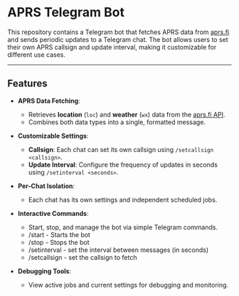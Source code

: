 # APRS Telegram Bot

This repository contains a Telegram bot that fetches APRS data from [aprs.fi](https://aprs.fi/) and sends periodic updates to a Telegram chat. The bot allows users to set their own APRS callsign and update interval, making it customizable for different use cases.

---

## Features

- **APRS Data Fetching**:
  - Retrieves **location** (`loc`) and **weather** (`wx`) data from the [aprs.fi API](https://aprs.fi/page/api).
  - Combines both data types into a single, formatted message.

- **Customizable Settings**:
  - **Callsign**: Each chat can set its own callsign using `/setcallsign <callsign>`.
  - **Update Interval**: Configure the frequency of updates in seconds using `/setinterval <seconds>`.

- **Per-Chat Isolation**:
  - Each chat has its own settings and independent scheduled jobs.

- **Interactive Commands**:
  - Start, stop, and manage the bot via simple Telegram commands.
  - /start - Starts the bot
  - /stop - Stops the bot
  - /setinterval - set the interval between messages (in seconds)
  - /setcallsign  - set the callsign to fetch

- **Debugging Tools**:
  - View active jobs and current settings for debugging and monitoring.
